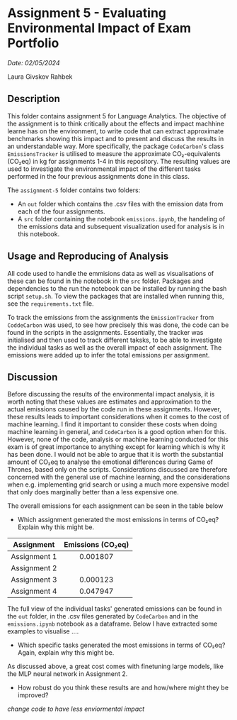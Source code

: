 # Assignment 5 - Evaluating Environmental Impact of Exam Portfolio

*Date: 02/05/2024*

Laura Givskov Rahbek 

## Description 

This folder contains assignment 5 for Language Analytics. The objective of the assignment is to think critically about the effects and impact machhine learne has on the environment, to write code that can extract approximate benchmarks showing this impact and to present and discuss the results in an understandable way. More specifically, the package ```CodeCarbon```'s class ```EmissionsTracker``` is utilised to measure the approximate CO₂-equivalents (CO₂eq) in kg for assignments 1-4 in this repository. The resulting values are used to investigate the environmental impact of the different tasks performed in the four previous assignments done in this class. 

The ```assignment-5``` folder contains two folders: 
- An ```out``` folder which contains the .csv files with the emission data from each of the four assignments. 
- A ```src``` folder containing the notebook ```emissions.ipynb```, the handeling of the emissions data and subsequent visualization used for analysis is in this notebook. 


## Usage and Reproducing of Analysis

All code used to handle the emmisions data as well as visualisations of these can be found in the notebook in the ```src``` folder. Packages and dependencies to the run the notebook can be installed by running the bash script ```setup.sh```. To view the packages that are installed when running this, see the ```requirements.txt``` file. 

To track the emissions from the assignments the ```EmissionTracker``` from ```CoddeCarbon``` was used, to see how precisely this was done, the code can be found in the scripts in the assignments. Essentially, the tracker was initialised and then used to track different taksks, to be able to investigate the individual tasks as well as the overall impact of each assignment. The emissions were added up to infer the total emissions per assignment. 

## Discussion 

Before discussing the results of the environmental impact analysis, it is worth noting that these values are estimates and approximation to the actual emissions caused by the code run in these assignments. However, these results leads to important considerations when it comes to the cost of machine learning. I find it important to consider these costs when doing machine learning in general, and ```CodeCarbon``` is a good option when for this. However, none of the code, analysis or machine learning conducted for this exam is of great importance to anything except for learning which is why it has been done. I would not be able to argue that it is worth the substantial amount of CO₂eq to analyse the emotional differences during Game of Thrones, based only on the scripts. Considerations discussed are therefore concerned with the general use of machine learning, and the considerations when e.g. implementing grid search or using a much more expensive model that only does marginally better than a less expensive one. 

The overall emissions for each assignment can be seen in the table below 

- Which assignment generated the most emissions in terms of CO₂eq? Explain why this might be.


|Assignment  | Emissions (CO₂eq)|
|------------|:----------------:|
|Assignment 1|0.001807          |
|Assignment 2|                  |
|Assignment 3|0.000123          |
|Assignment 4|0.047947          |

The full view of the individual tasks' generated emissions can be found in the ```out``` folder, in the .csv files generated by ```CodeCarbon``` and in the ```emissions.ipynb``` notebook as a dataframe. Below I have extracted some examples to visualise ....

- Which specific tasks generated the most emissions in terms of CO₂eq? Again, explain why this might be.

As discussed above, a great cost comes with finetuning large models, like the MLP neural network in Assignment 2. 

- How robust do you think these results are and how/where might they be improved? 

*change code to have less enviormental impact*

